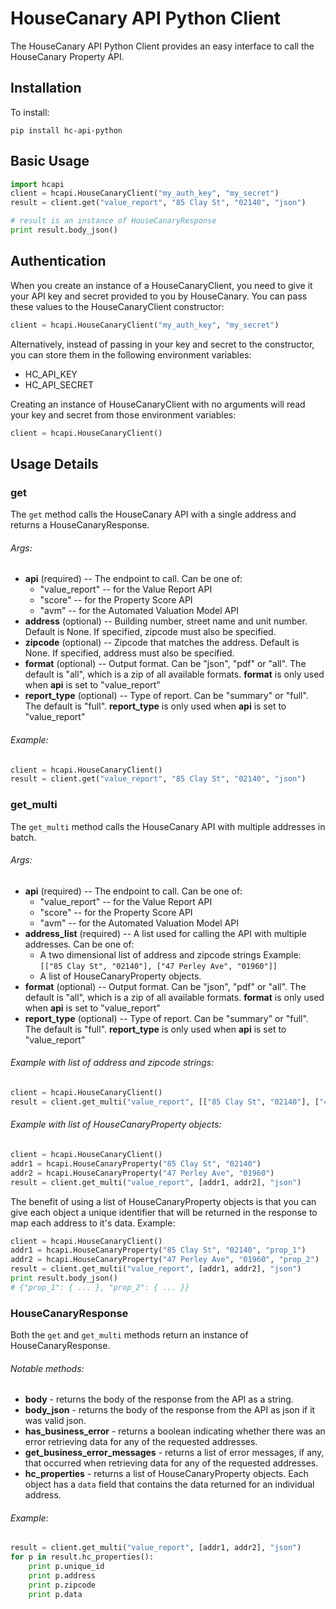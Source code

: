 # HouseCanary API Python Client

The HouseCanary API Python Client provides an easy interface to call the HouseCanary Property API.

## Installation

To install:
```
pip install hc-api-python
```

## Basic Usage


```python   
import hcapi
client = hcapi.HouseCanaryClient("my_auth_key", "my_secret")
result = client.get("value_report", "85 Clay St", "02140", "json")

# result is an instance of HouseCanaryResponse
print result.body_json()
```

## Authentication

When you create an instance of a HouseCanaryClient, you need to give it your API key and secret provided to you by HouseCanary. You can pass these values to the HouseCanaryClient constructor:

```python
client = hcapi.HouseCanaryClient("my_auth_key", "my_secret")
```

Alternatively, instead of passing in your key and secret to the constructor, you can store them in the following environment variables:

- HC_API_KEY
- HC_API_SECRET

Creating an instance of HouseCanaryClient with no arguments will read your key and secret from those environment variables:

```python
client = hcapi.HouseCanaryClient()
```

## Usage Details

### get
The `get` method calls the HouseCanary API with a single address and returns a HouseCanaryResponse.

###### Args:
- **api** (required) -- The endpoint to call. Can be one of:
	- "value_report" -- for the Value Report API
	- "score" -- for the Property Score API
	- "avm" -- for the Automated Valuation Model API
- **address** (optional) -- Building number, street name and unit number. Default is None.
	If specified, zipcode must also be specified. 
- **zipcode** (optional) -- Zipcode that matches the address. Default is None.
	If specified, address must also be specified.
- **format** (optional) -- Output format. Can be "json", "pdf" or "all". 
	The default is "all", which is a zip of all available formats.
	**format** is only used when **api** is set to "value_report"
- **report_type** (optional) -- Type of report. Can be "summary" or "full". The default is "full".
	**report_type** is only used when **api** is set to "value_report"

###### Example:
```python
client = hcapi.HouseCanaryClient()
result = client.get("value_report", "85 Clay St", "02140", "json")
```

### get_multi
The `get_multi` method calls the HouseCanary API with multiple addresses in batch.

###### Args:
- **api** (required) -- The endpoint to call. Can be one of:
	- "value_report" -- for the Value Report API
	- "score" -- for the Property Score API
	- "avm" -- for the Automated Valuation Model API
- **address_list** (required) -- A list used for calling the API with multiple addresses. Can be one of:
	- A two dimensional list of address and zipcode strings
		Example: `[["85 Clay St", "02140"], ["47 Perley Ave", "01960"]]`
	- A list of HouseCanaryProperty objects.
- **format** (optional) -- Output format. Can be "json", "pdf" or "all". 
	The default is "all", which is a zip of all available formats.
	**format** is only used when **api** is set to "value_report"
- **report_type** (optional) -- Type of report. Can be "summary" or "full". The default is "full".
	**report_type** is only used when **api** is set to "value_report"

###### Example with list of address and zipcode strings:
```python
client = hcapi.HouseCanaryClient()
result = client.get_multi("value_report", [["85 Clay St", "02140"], ["47 Perley Ave", "01960"]], "json")
```

###### Example with list of HouseCanaryProperty objects:
```python
client = hcapi.HouseCanaryClient()
addr1 = hcapi.HouseCanaryProperty("85 Clay St", "02140")
addr2 = hcapi.HouseCanaryProperty("47 Perley Ave", "01960")
result = client.get_multi("value_report", [addr1, addr2], "json")
```

The benefit of using a list of HouseCanaryProperty objects is that you can give each object a unique identifier that will be returned in the response to map each address to it's data. Example:

```python
client = hcapi.HouseCanaryClient()
addr1 = hcapi.HouseCanaryProperty("85 Clay St", "02140", "prop_1")
addr2 = hcapi.HouseCanaryProperty("47 Perley Ave", "01960", "prop_2")
result = client.get_multi("value_report", [addr1, addr2], "json")
print result.body_json()
# {"prop_1": { ... }, "prop_2": { ... }}
```

### HouseCanaryResponse
Both the `get` and `get_multi` methods return an instance of HouseCanaryResponse.

###### Notable methods:
- **body** - returns the body of the response from the API as a string.
- **body_json** - returns the body of the response from the API as json if it was valid json.
- **has_business_error** - returns a boolean indicating whether there was an error retrieving data for any of the requested addresses.
- **get_business_error_messages** - returns a list of error messages, if any, that occurred when retrieving data for any of the requested addresses.
- **hc_properties** - returns a list of HouseCanaryProperty objects. Each object has a `data` field that contains the data returned for an individual address.

###### Example:
```python
result = client.get_multi("value_report", [addr1, addr2], "json")
for p in result.hc_properties():
	print p.unique_id
	print p.address
	print p.zipcode
	print p.data
```
